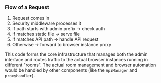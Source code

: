 ### Flow of a Request
1. Request comes in
2. Security middleware processes it
3. If path starts with admin prefix → check auth
4. If matches static file → serve file
5. If matches API path → handle API request
6. Otherwise → forward to browser instance proxy

This code forms the core infrastructure that manages both the admin interface and routes traffic to the actual browser instances running in different "rooms". The actual room management and browser automation would be handled by other components (like the `ApiManager` and `proxyHandler`).